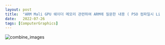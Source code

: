 ```yaml
---
layout: post
title:  "ARM Mali GPU 쉐이더 메모리 관련하여 ARM에 질문한 내용 ( PSO 컴파일시 LinkProgram에 실패하는 문제 )"
date:   2022-07-26
tags: [ComputerGraphics]
---         
```


![combine_images](https://user-images.githubusercontent.com/33873804/181002475-d9d1bcdb-a9f4-4e52-9ecb-0b006e5801bb.png)
